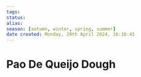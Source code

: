 ```yaml
---
tags: 
status:
alias:
season: [autumn, winter, spring, summer]
date created: Monday, 29th April 2024, 16:16:41
---
```


# Pao De Queijo Dough